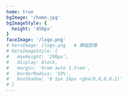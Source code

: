 ```yaml
---
home: true
bgImage: '/home.jpg'
bgImageStyle: {
  height: '450px'
}
faceImage: '/logo.png'
# heroImage: /logo.png   # 横幅图像
# heroImageStyle: {
#   maxHeight: '200px',
#   display: block,
#   margin: '6rem auto 1.5rem',
#   borderRadius: '50%',
#   boxShadow: '0 5px 18px rgba(0,0,0,0.2)'
# }
---
```

